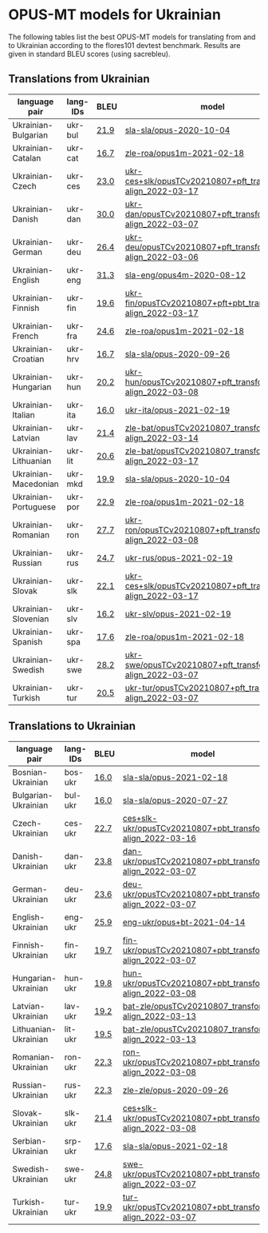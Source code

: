 # OPUS-MT models for Ukrainian

The following tables list the best OPUS-MT models for translating from and to Ukrainian according to the flores101 devtest benchmark. Results are given in standard BLEU scores (using sacrebleu).

## Translations from Ukrainian

| language pair | lang-IDs | BLEU | model |
|---------------|----------|------|-------|
| Ukrainian-Bulgarian | ukr-bul | [21.9](https://github.com/Helsinki-NLP/OPUS-MT-train/blob/puhti/scores/ukr-bul/flores101-devtest/bleu-scores.txt) | [sla-sla/opus-2020-10-04](https://object.pouta.csc.fi/Tatoeba-MT-models/sla-sla/opus-2020-10-04.zip) |
| Ukrainian-Catalan | ukr-cat | [16.7](https://github.com/Helsinki-NLP/OPUS-MT-train/blob/puhti/scores/ukr-cat/flores101-devtest/bleu-scores.txt) | [zle-roa/opus1m-2021-02-18](https://object.pouta.csc.fi/Tatoeba-MT-models/zle-roa/opus1m-2021-02-18.zip) |
| Ukrainian-Czech | ukr-ces | [23.0](https://github.com/Helsinki-NLP/OPUS-MT-train/blob/puhti/scores/ukr-ces/flores101-devtest/bleu-scores.txt) | [ukr-ces+slk/opusTCv20210807+pft_transformer-align_2022-03-17](https://object.pouta.csc.fi/Tatoeba-MT-models/ukr-ces+slk/opusTCv20210807+pft_transformer-align_2022-03-17.zip) |
| Ukrainian-Danish | ukr-dan | [30.0](https://github.com/Helsinki-NLP/OPUS-MT-train/blob/puhti/scores/ukr-dan/flores101-devtest/bleu-scores.txt) | [ukr-dan/opusTCv20210807+pft_transformer-align_2022-03-07](https://object.pouta.csc.fi/Tatoeba-MT-models/ukr-dan/opusTCv20210807+pft_transformer-align_2022-03-07.zip) |
| Ukrainian-German | ukr-deu | [26.4](https://github.com/Helsinki-NLP/OPUS-MT-train/blob/puhti/scores/ukr-deu/flores101-devtest/bleu-scores.txt) | [ukr-deu/opusTCv20210807+pft_transformer-align_2022-03-06](https://object.pouta.csc.fi/Tatoeba-MT-models/ukr-deu/opusTCv20210807+pft_transformer-align_2022-03-06.zip) |
| Ukrainian-English | ukr-eng | [31.3](https://github.com/Helsinki-NLP/OPUS-MT-train/blob/puhti/scores/ukr-eng/flores101-devtest/bleu-scores.txt) | [sla-eng/opus4m-2020-08-12](https://object.pouta.csc.fi/Tatoeba-MT-models/sla-eng/opus4m-2020-08-12.zip) |
| Ukrainian-Finnish | ukr-fin | [19.6](https://github.com/Helsinki-NLP/OPUS-MT-train/blob/puhti/scores/ukr-fin/flores101-devtest/bleu-scores.txt) | [ukr-fin/opusTCv20210807+pft+pbt_transformer-align_2022-03-17](https://object.pouta.csc.fi/Tatoeba-MT-models/ukr-fin/opusTCv20210807+pft+pbt_transformer-align_2022-03-17.zip) |
| Ukrainian-French | ukr-fra | [24.6](https://github.com/Helsinki-NLP/OPUS-MT-train/blob/puhti/scores/ukr-fra/flores101-devtest/bleu-scores.txt) | [zle-roa/opus1m-2021-02-18](https://object.pouta.csc.fi/Tatoeba-MT-models/zle-roa/opus1m-2021-02-18.zip) |
| Ukrainian-Croatian | ukr-hrv | [16.7](https://github.com/Helsinki-NLP/OPUS-MT-train/blob/puhti/scores/ukr-hrv/flores101-devtest/bleu-scores.txt) | [sla-sla/opus-2020-09-26](https://object.pouta.csc.fi/Tatoeba-MT-models/sla-sla/opus-2020-09-26.zip) |
| Ukrainian-Hungarian | ukr-hun | [20.2](https://github.com/Helsinki-NLP/OPUS-MT-train/blob/puhti/scores/ukr-hun/flores101-devtest/bleu-scores.txt) | [ukr-hun/opusTCv20210807+pft_transformer-align_2022-03-08](https://object.pouta.csc.fi/Tatoeba-MT-models/ukr-hun/opusTCv20210807+pft_transformer-align_2022-03-08.zip) |
| Ukrainian-Italian | ukr-ita | [16.0](https://github.com/Helsinki-NLP/OPUS-MT-train/blob/puhti/scores/ukr-ita/flores101-devtest/bleu-scores.txt) | [ukr-ita/opus-2021-02-19](https://object.pouta.csc.fi/Tatoeba-MT-models/ukr-ita/opus-2021-02-19.zip) |
| Ukrainian-Latvian | ukr-lav | [21.4](https://github.com/Helsinki-NLP/OPUS-MT-train/blob/puhti/scores/ukr-lav/flores101-devtest/bleu-scores.txt) | [zle-bat/opusTCv20210807_transformer-align_2022-03-14](https://object.pouta.csc.fi/Tatoeba-MT-models/zle-bat/opusTCv20210807_transformer-align_2022-03-14.zip) |
| Ukrainian-Lithuanian | ukr-lit | [20.6](https://github.com/Helsinki-NLP/OPUS-MT-train/blob/puhti/scores/ukr-lit/flores101-devtest/bleu-scores.txt) | [zle-bat/opusTCv20210807_transformer-align_2022-03-17](https://object.pouta.csc.fi/Tatoeba-MT-models/zle-bat/opusTCv20210807_transformer-align_2022-03-17.zip) |
| Ukrainian-Macedonian | ukr-mkd | [19.9](https://github.com/Helsinki-NLP/OPUS-MT-train/blob/puhti/scores/ukr-mkd/flores101-devtest/bleu-scores.txt) | [sla-sla/opus-2020-10-04](https://object.pouta.csc.fi/Tatoeba-MT-models/sla-sla/opus-2020-10-04.zip) |
| Ukrainian-Portuguese | ukr-por | [22.9](https://github.com/Helsinki-NLP/OPUS-MT-train/blob/puhti/scores/ukr-por/flores101-devtest/bleu-scores.txt) | [zle-roa/opus1m-2021-02-18](https://object.pouta.csc.fi/Tatoeba-MT-models/zle-roa/opus1m-2021-02-18.zip) |
| Ukrainian-Romanian | ukr-ron | [27.7](https://github.com/Helsinki-NLP/OPUS-MT-train/blob/puhti/scores/ukr-ron/flores101-devtest/bleu-scores.txt) | [ukr-ron/opusTCv20210807+pft_transformer-align_2022-03-08](https://object.pouta.csc.fi/Tatoeba-MT-models/ukr-ron/opusTCv20210807+pft_transformer-align_2022-03-08.zip) |
| Ukrainian-Russian | ukr-rus | [24.7](https://github.com/Helsinki-NLP/OPUS-MT-train/blob/puhti/scores/ukr-rus/flores101-devtest/bleu-scores.txt) | [ukr-rus/opus-2021-02-19](https://object.pouta.csc.fi/Tatoeba-MT-models/ukr-rus/opus-2021-02-19.zip) |
| Ukrainian-Slovak | ukr-slk | [22.1](https://github.com/Helsinki-NLP/OPUS-MT-train/blob/puhti/scores/ukr-slk/flores101-devtest/bleu-scores.txt) | [ukr-ces+slk/opusTCv20210807+pft_transformer-align_2022-03-17](https://object.pouta.csc.fi/Tatoeba-MT-models/ukr-ces+slk/opusTCv20210807+pft_transformer-align_2022-03-17.zip) |
| Ukrainian-Slovenian | ukr-slv | [16.2](https://github.com/Helsinki-NLP/OPUS-MT-train/blob/puhti/scores/ukr-slv/flores101-devtest/bleu-scores.txt) | [ukr-slv/opus-2021-02-19](https://object.pouta.csc.fi/Tatoeba-MT-models/ukr-slv/opus-2021-02-19.zip) |
| Ukrainian-Spanish | ukr-spa | [17.6](https://github.com/Helsinki-NLP/OPUS-MT-train/blob/puhti/scores/ukr-spa/flores101-devtest/bleu-scores.txt) | [zle-roa/opus1m-2021-02-18](https://object.pouta.csc.fi/Tatoeba-MT-models/zle-roa/opus1m-2021-02-18.zip) |
| Ukrainian-Swedish | ukr-swe | [28.2](https://github.com/Helsinki-NLP/OPUS-MT-train/blob/puhti/scores/ukr-swe/flores101-devtest/bleu-scores.txt) | [ukr-swe/opusTCv20210807+pft_transformer-align_2022-03-07](https://object.pouta.csc.fi/Tatoeba-MT-models/ukr-swe/opusTCv20210807+pft_transformer-align_2022-03-07.zip) |
| Ukrainian-Turkish | ukr-tur | [20.5](https://github.com/Helsinki-NLP/OPUS-MT-train/blob/puhti/scores/ukr-tur/flores101-devtest/bleu-scores.txt) | [ukr-tur/opusTCv20210807+pft_transformer-align_2022-03-07](https://object.pouta.csc.fi/Tatoeba-MT-models/ukr-tur/opusTCv20210807+pft_transformer-align_2022-03-07.zip) |

## Translations to Ukrainian

| language pair | lang-IDs | BLEU | model |
|---------------|----------|------|-------|
| Bosnian-Ukrainian | bos-ukr | [16.0](https://github.com/Helsinki-NLP/OPUS-MT-train/blob/puhti/scores/bos-ukr/flores101-devtest/bleu-scores.txt) | [sla-sla/opus-2021-02-18](https://object.pouta.csc.fi/Tatoeba-MT-models/sla-sla/opus-2021-02-18.zip) |
| Bulgarian-Ukrainian | bul-ukr | [16.0](https://github.com/Helsinki-NLP/OPUS-MT-train/blob/puhti/scores/bul-ukr/flores101-devtest/bleu-scores.txt) | [sla-sla/opus-2020-07-27](https://object.pouta.csc.fi/Tatoeba-MT-models/sla-sla/opus-2020-07-27.zip) |
| Czech-Ukrainian | ces-ukr | [22.7](https://github.com/Helsinki-NLP/OPUS-MT-train/blob/puhti/scores/ces-ukr/flores101-devtest/bleu-scores.txt) | [ces+slk-ukr/opusTCv20210807+pbt_transformer-align_2022-03-16](https://object.pouta.csc.fi/Tatoeba-MT-models/ces+slk-ukr/opusTCv20210807+pbt_transformer-align_2022-03-16.zip) |
| Danish-Ukrainian | dan-ukr | [23.8](https://github.com/Helsinki-NLP/OPUS-MT-train/blob/puhti/scores/dan-ukr/flores101-devtest/bleu-scores.txt) | [dan-ukr/opusTCv20210807+pbt_transformer-align_2022-03-07](https://object.pouta.csc.fi/Tatoeba-MT-models/dan-ukr/opusTCv20210807+pbt_transformer-align_2022-03-07.zip) |
| German-Ukrainian | deu-ukr | [23.6](https://github.com/Helsinki-NLP/OPUS-MT-train/blob/puhti/scores/deu-ukr/flores101-devtest/bleu-scores.txt) | [deu-ukr/opusTCv20210807+pbt_transformer-align_2022-03-07](https://object.pouta.csc.fi/Tatoeba-MT-models/deu-ukr/opusTCv20210807+pbt_transformer-align_2022-03-07.zip) |
| English-Ukrainian | eng-ukr | [25.9](https://github.com/Helsinki-NLP/OPUS-MT-train/blob/puhti/scores/eng-ukr/flores101-devtest/bleu-scores.txt) | [eng-ukr/opus+bt-2021-04-14](https://object.pouta.csc.fi/Tatoeba-MT-models/eng-ukr/opus+bt-2021-04-14.zip) |
| Finnish-Ukrainian | fin-ukr | [19.7](https://github.com/Helsinki-NLP/OPUS-MT-train/blob/puhti/scores/fin-ukr/flores101-devtest/bleu-scores.txt) | [fin-ukr/opusTCv20210807+pbt_transformer-align_2022-03-07](https://object.pouta.csc.fi/Tatoeba-MT-models/fin-ukr/opusTCv20210807+pbt_transformer-align_2022-03-07.zip) |
| Hungarian-Ukrainian | hun-ukr | [19.8](https://github.com/Helsinki-NLP/OPUS-MT-train/blob/puhti/scores/hun-ukr/flores101-devtest/bleu-scores.txt) | [hun-ukr/opusTCv20210807+pbt_transformer-align_2022-03-08](https://object.pouta.csc.fi/Tatoeba-MT-models/hun-ukr/opusTCv20210807+pbt_transformer-align_2022-03-08.zip) |
| Latvian-Ukrainian | lav-ukr | [19.2](https://github.com/Helsinki-NLP/OPUS-MT-train/blob/puhti/scores/lav-ukr/flores101-devtest/bleu-scores.txt) | [bat-zle/opusTCv20210807_transformer-align_2022-03-13](https://object.pouta.csc.fi/Tatoeba-MT-models/bat-zle/opusTCv20210807_transformer-align_2022-03-13.zip) |
| Lithuanian-Ukrainian | lit-ukr | [19.5](https://github.com/Helsinki-NLP/OPUS-MT-train/blob/puhti/scores/lit-ukr/flores101-devtest/bleu-scores.txt) | [bat-zle/opusTCv20210807_transformer-align_2022-03-13](https://object.pouta.csc.fi/Tatoeba-MT-models/bat-zle/opusTCv20210807_transformer-align_2022-03-13.zip) |
| Romanian-Ukrainian | ron-ukr | [22.3](https://github.com/Helsinki-NLP/OPUS-MT-train/blob/puhti/scores/ron-ukr/flores101-devtest/bleu-scores.txt) | [ron-ukr/opusTCv20210807+pbt_transformer-align_2022-03-08](https://object.pouta.csc.fi/Tatoeba-MT-models/ron-ukr/opusTCv20210807+pbt_transformer-align_2022-03-08.zip) |
| Russian-Ukrainian | rus-ukr | [22.3](https://github.com/Helsinki-NLP/OPUS-MT-train/blob/puhti/scores/rus-ukr/flores101-devtest/bleu-scores.txt) | [zle-zle/opus-2020-09-26](https://object.pouta.csc.fi/Tatoeba-MT-models/zle-zle/opus-2020-09-26.zip) |
| Slovak-Ukrainian | slk-ukr | [21.4](https://github.com/Helsinki-NLP/OPUS-MT-train/blob/puhti/scores/slk-ukr/flores101-devtest/bleu-scores.txt) | [ces+slk-ukr/opusTCv20210807+pbt_transformer-align_2022-03-08](https://object.pouta.csc.fi/Tatoeba-MT-models/ces+slk-ukr/opusTCv20210807+pbt_transformer-align_2022-03-08.zip) |
| Serbian-Ukrainian | srp-ukr | [17.6](https://github.com/Helsinki-NLP/OPUS-MT-train/blob/puhti/scores/srp-ukr/flores101-devtest/bleu-scores.txt) | [sla-sla/opus-2021-02-18](https://object.pouta.csc.fi/Tatoeba-MT-models/sla-sla/opus-2021-02-18.zip) |
| Swedish-Ukrainian | swe-ukr | [24.8](https://github.com/Helsinki-NLP/OPUS-MT-train/blob/puhti/scores/swe-ukr/flores101-devtest/bleu-scores.txt) | [swe-ukr/opusTCv20210807+pbt_transformer-align_2022-03-07](https://object.pouta.csc.fi/Tatoeba-MT-models/swe-ukr/opusTCv20210807+pbt_transformer-align_2022-03-07.zip) |
| Turkish-Ukrainian | tur-ukr | [19.9](https://github.com/Helsinki-NLP/OPUS-MT-train/blob/puhti/scores/tur-ukr/flores101-devtest/bleu-scores.txt) | [tur-ukr/opusTCv20210807+pbt_transformer-align_2022-03-07](https://object.pouta.csc.fi/Tatoeba-MT-models/tur-ukr/opusTCv20210807+pbt_transformer-align_2022-03-07.zip) |
